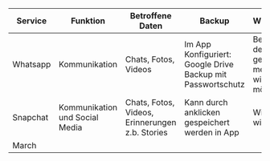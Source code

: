 | Service    | Funktion | Betroffene Daten | Backup | Wiederherstellung |
| -------- | ------- | -------- | -------- | -------- |
| Whatsapp  | Kommunikation| Chats, Fotos, Videos   | Im App Konfiguriert: Google Drive Backup mit Passwortschutz | Bei der Installation der App werde ich gefragt, ob ich meine Daten wiederherstellen möchte. |
| Snapchat | Kommunikation und Social Media | Chats, Fotos, Videos, Erinnerungen z.b. Stories | Kann durch anklicken gespeichert werden in App | Wird Auto. wiederhergestellt
| March    |     |
